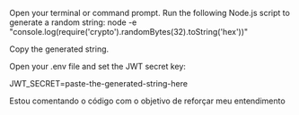 Open your terminal or command prompt.
Run the following Node.js script to generate a random string:
node -e "console.log(require('crypto').randomBytes(32).toString('hex'))"

Copy the generated string.

Open your .env file and set the JWT secret key:

JWT_SECRET=paste-the-generated-string-here


Estou comentando o código com o objetivo de reforçar meu entendimento